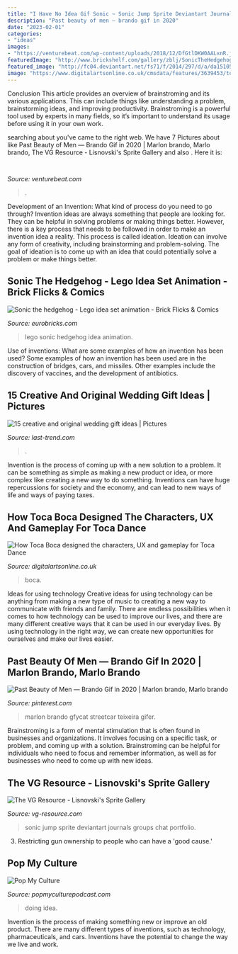 ```yaml
---
title: "I Have No Idea Gif Sonic ~ Sonic Jump Sprite Deviantart Journals Groups Chat Portfolio"
description: "Past beauty of men — brando gif in 2020"
date: "2023-02-01"
categories:
- "ideas"
images:
- "https://venturebeat.com/wp-content/uploads/2018/12/DfGtlDKW0AALxnR.jpg?w=800"
featuredImage: "http://www.brickshelf.com/gallery/zblj/SonicTheHedgehogSet/11.jpg"
featured_image: "http://fc04.deviantart.net/fs71/f/2014/297/d/a/da151053c631c0032fe8a75fca8f7186-d84187p.gif"
image: "https://www.digitalartsonline.co.uk/cmsdata/features/3639453/toca-dance-social.jpg"
---
```



Conclusion
This article provides an overview of brainstroming and its various applications. This can include things like understanding a problem, brainstorming ideas, and improving productivity. Brainstroming is a powerful tool used by experts in many fields, so it’s important to understand its usage before using it in your own work.

	

		
searching about  you've came to the right web. We have 7 Pictures about  like Past Beauty of Men — Brando Gif in 2020 | Marlon brando, Marlo brando, The VG Resource - Lisnovski&#039;s Sprite Gallery and also . Here it is:
		
    
## 

<img loading=lazy src="https://venturebeat.com/wp-content/uploads/2018/12/DfGtlDKW0AALxnR.jpg?w=800" onerror="this.onerror=null;this.src='https://tse2.mm.bing.net/th?id=OIP.q-8bGSNNa3u3IKVIYiDrvAHaE8&amp;pid=15.1';" alt="">

_Source: venturebeat.com_

>. 

	

Development of an Invention: What kind of process do you need to go through?
Invention ideas are always something that people are looking for. They can be helpful in solving problems or making things better. However, there is a key process that needs to be followed in order to make an invention idea a reality. This process is called ideation. Ideation can involve any form of creativity, including brainstorming and problem-solving. The goal of ideation is to come up with an idea that could potentially solve a problem or make things better.

    
## Sonic The Hedgehog - Lego Idea Set Animation - Brick Flicks &amp; Comics

<img loading=lazy src="http://www.brickshelf.com/gallery/zblj/SonicTheHedgehogSet/11.jpg" onerror="this.onerror=null;this.src='https://tse3.mm.bing.net/th?id=OIP.Z2eEjTMQGB3UYvGtpTIZ0wHaD6&amp;pid=15.1';" alt="Sonic the hedgehog - Lego idea set animation - Brick Flicks &amp; Comics">

_Source: eurobricks.com_

>lego sonic hedgehog idea animation. 

	

Use of inventions: What are some examples of how an invention has been used?
Some examples of how an invention has been used are in the construction of bridges, cars, and missiles. Other examples include the discovery of vaccines, and the development of antibiotics.

    
## 15 Creative And Original Wedding Gift Ideas | Pictures

<img loading=lazy src="https://last-trend.com/uploads/posts/2015-10/1444840352_13.jpg" onerror="this.onerror=null;this.src='https://tse4.mm.bing.net/th?id=OIP.lgOXiK54eOCoTSKhQ8aGUAHaFj&amp;pid=15.1';" alt="15 creative and original wedding gift ideas | Pictures">

_Source: last-trend.com_

>. 

	

Invention is the process of coming up with a new solution to a problem. It can be something as simple as making a new product or idea, or more complex like creating a new way to do something. Inventions can have huge repercussions for society and the economy, and can lead to new ways of life and ways of paying taxes.

    
## How Toca Boca Designed The Characters, UX And Gameplay For Toca Dance

<img loading=lazy src="https://www.digitalartsonline.co.uk/cmsdata/features/3639453/toca-dance-social.jpg" onerror="this.onerror=null;this.src='https://tse3.mm.bing.net/th?id=OIP.z3vKBuXTFn3Iy8fCQz3O4wHaEK&amp;pid=15.1';" alt="How Toca Boca designed the characters, UX and gameplay for Toca Dance">

_Source: digitalartsonline.co.uk_

>boca. 

	

Ideas for using technology
Creative ideas for using technology can be anything from making a new type of music to creating a new way to communicate with friends and family. There are endless possibilities when it comes to how technology can be used to improve our lives, and there are many different creative ways that it can be used in our everyday lives. By using technology in the right way, we can create new opportunities for ourselves and make our lives easier.

    
## Past Beauty Of Men — Brando Gif In 2020 | Marlon Brando, Marlo Brando

<img loading=lazy src="https://i.pinimg.com/736x/11/1d/58/111d58606a5e854943aed679fee93d30.jpg" onerror="this.onerror=null;this.src='https://tse2.mm.bing.net/th?id=OIP.RKXEzJ64er9EOOa6kuvBnwHaHt&amp;pid=15.1';" alt="Past Beauty of Men — Brando Gif in 2020 | Marlon brando, Marlo brando">

_Source: pinterest.com_

>marlon brando gfycat streetcar teixeira gifer. 

	

Brainstroming is a form of mental stimulation that is often found in businesses and organizations. It involves focusing on a specific task, or problem, and coming up with a solution. Brainstroming can be helpful for individuals who need to focus and remember information, as well as for businesses who need to come up with new ideas.

    
## The VG Resource - Lisnovski&#039;s Sprite Gallery

<img loading=lazy src="http://fc04.deviantart.net/fs71/f/2014/297/d/a/da151053c631c0032fe8a75fca8f7186-d84187p.gif" onerror="this.onerror=null;this.src='https://tse1.mm.bing.net/th?id=OIP.tUdDLSEMEpWGWcZJPtPQngAAAA&amp;pid=15.1';" alt="The VG Resource - Lisnovski&#039;s Sprite Gallery">

_Source: vg-resource.com_

>sonic jump sprite deviantart journals groups chat portfolio. 

	

3. Restricting gun ownership to people who can have a 'good cause.'

    
## Pop My Culture

<img loading=lazy src="http://www.popmyculturepodcast.com/wp-content/uploads/2012/07/NoIdeaDog.gif" onerror="this.onerror=null;this.src='https://tse2.mm.bing.net/th?id=OIP.uthdmTBfClp6uYlfbO4WvgHaEd&amp;pid=15.1';" alt="Pop My Culture">

_Source: popmyculturepodcast.com_

>doing idea. 

	

Invention is the process of making something new or improve an old product. There are many different types of inventions, such as technology, pharmaceuticals, and cars. Inventions have the potential to change the way we live and work.

